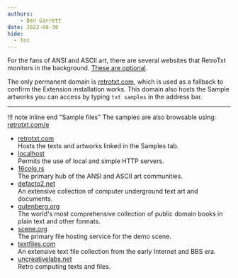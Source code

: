 ```yaml
---
authors:
    - Ben Garrett
date: 2022-08-30
hide:
  - toc
---
```


For the fans of ANSI and ASCII art, there are several websites that RetroTxt monitors in the background. [These are optional](/usage/secure/#remove-suggestions).

The only permanent domain is [retrotxt.com](https://retrotxt.com), which is used as a fallback to confirm the Extension installation works.  This domain also hosts the Sample artworks you can access by typing `txt samples` in the address bar.

---

!!! note  inline end "Sample files"
    The samples are also browsable using: [retrotxt.com/e](https://retrotxt.com/e)


- [retrotxt.com](https://retrotxt.com)<br>
Hosts the texts and artworks linked in the Samples tab.
- [localhost](http://localhost)<br>
Permits the use of local and simple HTTP servers.
- [16colo.rs](https://16colo.rs)<br>
The primary hub of the ANSI and ASCII art communities.
- [defacto2.net](https://defacto2.net)<br>
An extensive collection of computer underground text art and documents.
- [gutenberg.org](https://www.gutenberg.org)<br>
The world's most comprehensive collection of public domain books in plain text and other formats.
- [scene.org](https://scene.org)<br>
The primary file hosting service for the demo scene.
- [textfiles.com](http://textfiles.com)<br>
An extensive text file collection from the early Internet and BBS era.
- [uncreativelabs.net](http://uncreativelabs.net)<br>
Retro computing texts and files.
